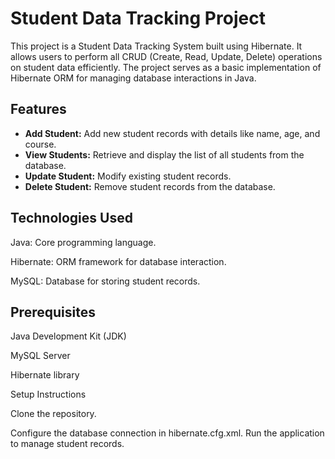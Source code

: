 # Student Data Tracking Project

This project is a Student Data Tracking System built using Hibernate. 
It allows users to perform all CRUD (Create, Read, Update, Delete) operations on student data efficiently.
The project serves as a basic implementation of Hibernate ORM for managing database interactions in Java.

## Features

- **Add Student:** Add new student records with details like name, age, and course.
- **View Students:** Retrieve and display the list of all students from the database.
- **Update Student:** Modify existing student records.
- **Delete Student:** Remove student records from the database.

## Technologies Used
Java: Core programming language.

Hibernate: ORM framework for database interaction.

MySQL: Database for storing student records.

## Prerequisites
Java Development Kit (JDK)

MySQL Server

Hibernate library

Setup Instructions

Clone the repository.

Configure the database connection in hibernate.cfg.xml.
Run the application to manage student records.

